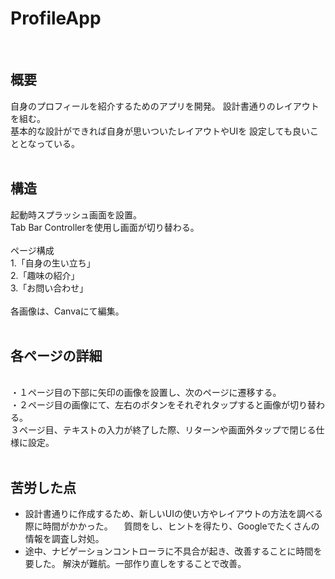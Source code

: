 # ProfileApp
<br>

## 概要
自身のプロフィールを紹介するためのアプリを開発。
設計書通りのレイアウトを組む。
<br>基本的な設計ができれば自身が思いついたレイアウトやUIを
設定しても良いこととなっている。
<br><br>


## 構造
起動時スプラッシュ画面を設置。
<br>
Tab Bar Controllerを使用し画面が切り替わる。
<br><br>
ページ構成
<br>
1.「自身の生い立ち」<br>
2.「趣味の紹介」<br>
3.「お問い合わせ」
<br><br>
各画像は、Canvaにて編集。
<br><br>


## 各ページの詳細
<br>
・１ページ目の下部に矢印の画像を設置し、次のページに遷移する。
<br>
・２ページ目の画像にて、左右のボタンをそれぞれタップすると画像が切り替わる。
<br>
３ページ目、テキストの入力が終了した際、リターンや画面外タップで閉じる仕様に設定。
<br><br>

##  苦労した点
- 設計書通りに作成するため、新しいUIの使い方やレイアウトの方法を調べる際に時間がかかった。
　質問をし、ヒントを得たり、Googleでたくさんの情報を調査し対処。
- 途中、ナビゲーションコントローラに不具合が起き、改善することに時間を要した。
    解決が難航。一部作り直しをすることで改善。
